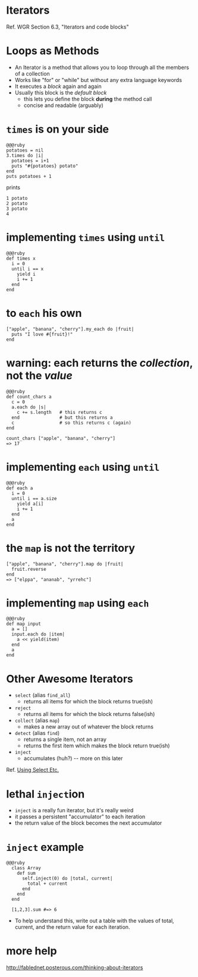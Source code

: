 <!SLIDE subsection>
# Iterators

Ref. WGR Section 6.3, "Iterators and code blocks"

# Loops as Methods

* An Iterator is a method that allows you to loop through all the members of a collection
* Works like "for" or "while" but without any extra language keywords
* It executes a *block* again and again
* Usually this block is the *default block*
  * this lets you define the block **during** the method call
  * concise and readable (arguably)

# `times` is on your side

    @@@ruby
    potatoes = nil
    3.times do |i|
      potatoes = i+1
      puts "#{potatoes} potato"
    end
    puts potatoes + 1
    
prints

    1 potato
    2 potato
    3 potato
    4

# implementing `times` using `until`

    @@@ruby
    def times x
      i = 0
      until i == x
        yield i
        i += 1
      end
    end

# to `each` his own

    ["apple", "banana", "cherry"].my_each do |fruit|
      puts "I love #{fruit}!"
    end

# warning: each returns the *collection*, not the *value*

    @@@ruby
    def count_chars a
      c = 0
      a.each do |s|
        c += s.length   # this returns c
      end               # but this returns a
      c                 # so this returns c (again)
    end

    count_chars ["apple", "banana", "cherry"]
    => 17

# implementing `each` using `until`

    @@@ruby
    def each a
      i = 0
      until i == a.size
        yield a[i]
        i += 1
      end
      a
    end

# the `map` is not the territory

    ["apple", "banana", "cherry"].map do |fruit|
      fruit.reverse
    end
    => ["elppa", "ananab", "yrrehc"]

# implementing `map` using `each`

    @@@ruby
    def map input
      a = []
      input.each do |item|
        a << yield(item)
      end
      a
    end

# Other Awesome Iterators

* `select` (alias `find_all`)
  * returns all items for which the block returns true(ish)
* `reject`
  * returns all items for which the block returns false(ish)
* `collect` (alias `map`)
  * makes a new array out of whatever the block returns
* `detect` (alias `find`)
  * returns a single item, not an array
  * returns the first item which makes the block return true(ish)
* `inject`
  * accumulates (huh?) -- more on this later

Ref. [Using Select Etc.](http://matthewcarriere.com/2008/06/23/using-select-reject-collect-inject-and-detect/>)

# lethal `inject`ion

* `inject` is a really fun iterator, but it's really weird
* it passes a persistent "accumulator" to each iteration
* the return value of the block becomes the next accumulator

# `inject` example

    @@@ruby
      class Array
        def sum
          self.inject(0) do |total, current| 
            total + current
          end
        end
      end

      [1,2,3].sum #=> 6

* To help understand this, write out a table with the values of total, current, and the return value for each iteration.

# more help

<http://fablednet.posterous.com/thinking-about-iterators>

